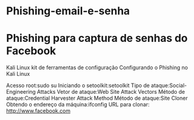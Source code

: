 # Phishing-email-e-senha
# Phishing para captura de senhas do Facebook

Kali Linux
kit de ferramentas de configuração
Configurando o Phishing no Kali Linux

Acesso root:sudo su
Iniciando o setoolkit:setoolkit
Tipo de ataque:Social-Engineering Attacks
Vetor de ataque:Web Site Attack Vectors
Método de ataque:Credential Harvester Attack Method 
Método de ataque:Site Cloner
Obtendo o endereço da máquina:ifconfig
URL para clonar: http://www.facebook.com
